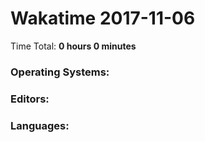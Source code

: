 # Wakatime 2017-11-06

Time Total: **0 hours 0 minutes**

### Operating Systems:

### Editors:

### Languages:

